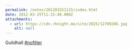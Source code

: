 ```yaml
---
permalink: /notes/201203251115/index.html
date: 2012-03-25T11:15:48.000Z
attachments:
  - url: https://cdn.rknight.me/site/2025/12769286.jpg
    alt: null
---
```


Guildhall <a href="https://pixelfed.social/discover/tags/nofilter?src=hash" title="#nofilter" class="u-url hashtag" rel="external nofollow noopener">#nofilter</a>
